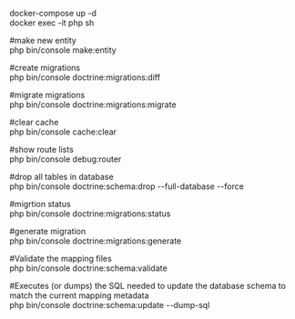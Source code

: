 docker-compose up -d \
docker exec -it php sh

#make new entity \
php bin/console make:entity

#create migrations \
php bin/console doctrine:migrations:diff

#migrate migrations \
php bin/console doctrine:migrations:migrate

#clear cache \
php bin/console cache:clear

#show route lists \
php bin/console debug:router

#drop all tables in database \
php bin/console doctrine:schema:drop --full-database --force

#migrtion status \
php bin/console doctrine:migrations:status

#generate migration \
php bin/console doctrine:migrations:generate 

#Validate the mapping files \
php bin/console doctrine:schema:validate

#Executes (or dumps) the SQL needed to update the database schema to match the current mapping metadata \
php bin/console doctrine:schema:update --dump-sql
